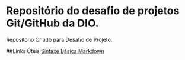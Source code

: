 # Repositório do desafio de projetos Git/GitHub da DIO.
Repositório Criado para Desafio de Projeto.

##Links Úteis
[Sintaxe Básica Markdown](https://www.markdownguide.org/basic-syntax/)
